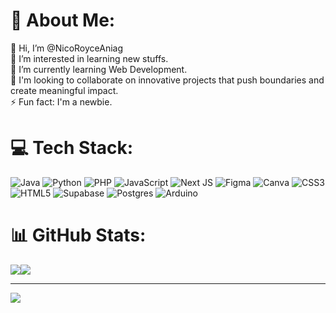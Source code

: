 # 💫 About Me:
👋 Hi, I’m @NicoRoyceAniag<br>👀 I’m interested in learning new stuffs.<br>🌱 I’m currently learning Web Development.<br>💞️ I'm looking to collaborate on innovative projects that push boundaries and create meaningful impact.<br>⚡ Fun fact: I'm a newbie.


# 💻 Tech Stack:
![Java](https://img.shields.io/badge/java-%23ED8B00.svg?style=for-the-badge&logo=openjdk&logoColor=white) ![Python](https://img.shields.io/badge/python-3670A0?style=for-the-badge&logo=python&logoColor=ffdd54) ![PHP](https://img.shields.io/badge/php-%23777BB4.svg?style=for-the-badge&logo=php&logoColor=white) ![JavaScript](https://img.shields.io/badge/javascript-%23323330.svg?style=for-the-badge&logo=javascript&logoColor=%23F7DF1E) ![Next JS](https://img.shields.io/badge/Next-black?style=for-the-badge&logo=next.js&logoColor=white) ![Figma](https://img.shields.io/badge/figma-%23F24E1E.svg?style=for-the-badge&logo=figma&logoColor=white) ![Canva](https://img.shields.io/badge/Canva-%2300C4CC.svg?style=for-the-badge&logo=Canva&logoColor=white) ![CSS3](https://img.shields.io/badge/css3-%231572B6.svg?style=for-the-badge&logo=css3&logoColor=white) ![HTML5](https://img.shields.io/badge/html5-%23E34F26.svg?style=for-the-badge&logo=html5&logoColor=white) ![Supabase](https://img.shields.io/badge/Supabase-3ECF8E?style=for-the-badge&logo=supabase&logoColor=white) ![Postgres](https://img.shields.io/badge/postgres-%23316192.svg?style=for-the-badge&logo=postgresql&logoColor=white) ![Arduino](https://img.shields.io/badge/-Arduino-00979D?style=for-the-badge&logo=Arduino&logoColor=white)
# 📊 GitHub Stats:
![](https://github-readme-stats.vercel.app/api?username=NicoRoyceAniag&theme=dark&hide_border=false&include_all_commits=false&count_private=false)![](https://github-readme-streak-stats.herokuapp.com/?user=NicoRoyceAniag&theme=dark&hide_border=false)<br/>


---
[![](https://visitcount.itsvg.in/api?id=NicoRoyceAniag&icon=0&color=0)](https://visitcount.itsvg.in)

<!-- Proudly created with GPRM ( https://gprm.itsvg.in ) -->
